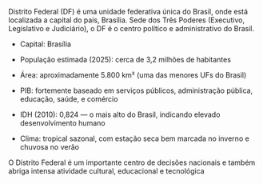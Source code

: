 Distrito Federal (DF) é uma unidade federativa única do Brasil, onde está localizada a capital do país, Brasília. Sede dos Três Poderes (Executivo, Legislativo e Judiciário), o DF é o centro político e administrativo do Brasil.

- Capital: Brasília

- População estimada (2025): cerca de 3,2 milhões de habitantes

- Área: aproximadamente 5.800 km² (uma das menores UFs do Brasil)

- PIB: fortemente baseado em serviços públicos, administração pública, educação, saúde, e comércio

- IDH (2010): 0,824 — o mais alto do Brasil, indicando elevado desenvolvimento humano

- Clima: tropical sazonal, com estação seca bem marcada no inverno e chuvosa no verão

O Distrito Federal é um importante centro de decisões nacionais e também abriga intensa atividade cultural, educacional e tecnológica
